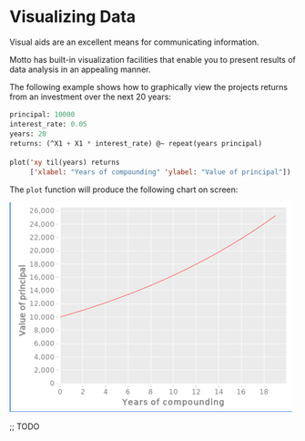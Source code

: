 # Visualizing Data

Visual aids are an excellent means for communicating information.

Motto has built-in visualization facilities that enable you to present
results of data analysis in an appealing manner.

The following example shows how to graphically view the projects returns from an investment
over the next 20 years:

```lisp
principal: 10000
interest_rate: 0.05
years: 20
returns: (^X1 + X1 * interest_rate) @~ repeat(years principal)

plot('xy til(years) returns
     ['xlabel: "Years of compounding" 'ylabel: "Value of principal"])
```

The `plot` function will produce the following chart on screen:

![projected returns](docs/images/rets.png)

;; TODO